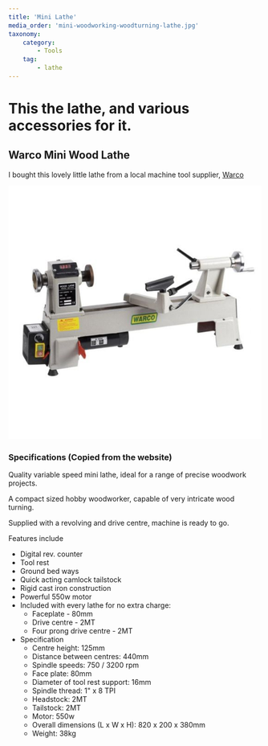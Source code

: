 ```yaml
---
title: 'Mini Lathe'
media_order: 'mini-woodworking-woodturning-lathe.jpg'
taxonomy:
    category:
        - Tools
    tag:
        - lathe
---
```


This the lathe, and various accessories for it.
===

## Warco Mini Wood Lathe

I bought this lovely little lathe from a local machine tool supplier, [Warco](https://www.warco.co.uk/wood-lathes/302917-mini-woodworking-woodturning-lathe.html)

![Warco Mini Wood Lath](mini-woodworking-woodturning-lathe.jpg?cropResize=300)

### Specifications (Copied from the website)

Quality variable speed mini lathe, ideal for a range of precise woodwork projects.

A compact sized hobby woodworker, capable of very intricate wood turning.

Supplied with a revolving and drive centre, machine is ready to go.

Features include

* Digital rev. counter
* Tool rest
* Ground bed ways
* Quick acting camlock tailstock
* Rigid cast iron construction
* Powerful 550w motor
* Included with every lathe for no extra charge:
  * Faceplate - 80mm
  * Drive centre - 2MT
  * Four prong drive centre - 2MT
* Specification
  * Centre height: 125mm
  * Distance between centres: 440mm
  * Spindle speeds: 750 / 3200 rpm
  * Face plate: 80mm
  * Diameter of tool rest support: 16mm
  * Spindle thread: 1" x 8 TPI
  * Headstock: 2MT
  * Tailstock: 2MT
  * Motor: 550w
  * Overall dimensions (L x W x H): 820 x 200 x 380mm
  * Weight: 38kg
